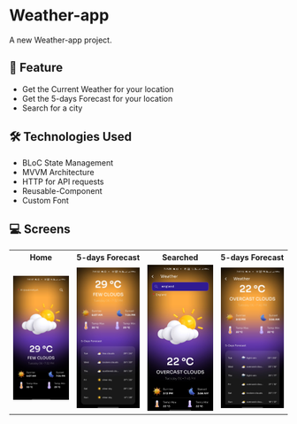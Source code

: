 # Weather-app

A new Weather-app project.

## 🚀 Feature

- Get the Current Weather for your location
- Get the 5-days Forecast for your location
- Search for a city

## 🛠️ Technologies Used

- BLoC State Management
- MVVM Architecture
- HTTP for API requests
- Reusable-Component
- Custom Font

## 💻 Screens
<table>
  <tr>
    <th>Home</th>
    <th>5-days Forecast</th>
    <th>Searched</th>
    <th>5-days Forecast</th>
  </tr>
  <tr>
    <td><img src="https://github.com/ahmedasaber/Weather_app/blob/master/assets/home1.jpg" width="250"/></td>
    <td><img src="https://github.com/ahmedasaber/Weather_app/blob/master/assets/home2.jpg" width="250"/></td>
    <td><img src="https://github.com/ahmedasaber/Weather_app/blob/master/assets/city1.jpg" width="250"/></td>
    <td><img src="https://github.com/ahmedasaber/Weather_app/blob/master/assets/city2.jpg" width="250"/></td>
  </tr>
</table>
